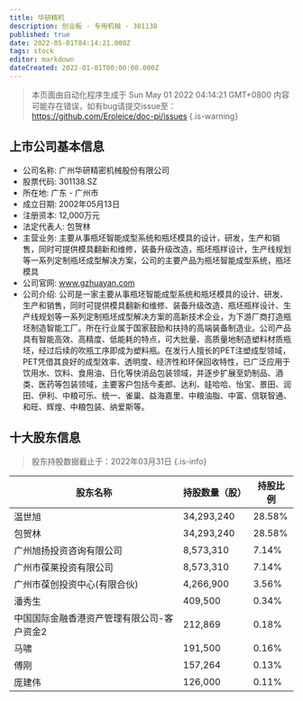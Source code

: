 ```yaml
---
title: 华研精机
description: 创业板 - 专用机械 - 301138
published: true
date: 2022-05-01T04:14:21.000Z
tags: stock
editor: markdown
dateCreated: 2022-01-01T00:00:00.000Z
---
```


> 本页面由自动化程序生成于 Sun May 01 2022 04:14:21 GMT+0800
> 内容可能存在错误，如有bug请提交issue至：https://github.com/Eroleice/doc-pi/issues
{.is-warning}

## 上市公司基本信息
- 公司名称: 广州华研精密机械股份有限公司
- 股票代码: 301138.SZ
- 所在地: 广东 - 广州市
- 成立日期: 2002年05月13日
- 注册资本: 12,000万元
- 法定代表人: 包贺林
- 主营业务: 主要从事瓶坯智能成型系统和瓶坯模具的设计，研发，生产和销售，同时可提供模具翻新和维修，装备升级改造，瓶坯瓶样设计，生产线规划等一系列定制瓶坯成型解决方案，公司的主要产品为瓶坯智能成型系统，瓶坯模具
- 公司官网: www.gzhuayan.com
- 公司介绍: 公司是一家主要从事瓶坯智能成型系统和瓶坯模具的设计、研发、生产和销售，同时可提供模具翻新和维修、装备升级改造、瓶坯瓶样设计、生产线规划等一系列定制瓶坯成型解决方案的高新技术企业，为下游厂商打造瓶坯制造智能工厂。所在行业属于国家鼓励和扶持的高端装备制造业。公司产品具有智能高效、高精度、低能耗的特点，可大批量、高质量地制造塑料材质瓶坯，经过后续的吹瓶工序即成为塑料瓶。在发行人擅长的PET注塑成型领域，PET凭借其良好的成型效率、透明度、经济性和环保回收特性，已广泛应用于饮用水、饮料、食用油、日化等快消品包装领域，并逐步扩展至奶制品、酒类、医药等包装领域，主要客户包括今麦郎、达利、娃哈哈、怡宝、景田、润田、伊利、中粮可乐、统一、雀巢、益海嘉里、中粮油脂、中富、信联智通、和旺、辉煌、中粮包装、纳爱斯等。


## 十大股东信息
> 股东持股数据截止于：2022年03月31日
{.is-info}

| 股东名称 | 持股数量（股） | 持股比例 |
| --- | --- | --- |
| 温世旭 | 34,293,240 | 28.58% |
| 包贺林 | 34,293,240 | 28.58% |
| 广州旭扬投资咨询有限公司 | 8,573,310 | 7.14% |
| 广州市葆莱投资有限公司 | 8,573,310 | 7.14% |
| 广州市葆创投资中心(有限合伙) | 4,266,900 | 3.56% |
| 潘秀生 | 409,500 | 0.34% |
| 中国国际金融香港资产管理有限公司-客户资金2 | 212,869 | 0.18% |
| 马啸 | 191,500 | 0.16% |
| 傅刚 | 157,264 | 0.13% |
| 庞建伟 | 126,000 | 0.11% |




